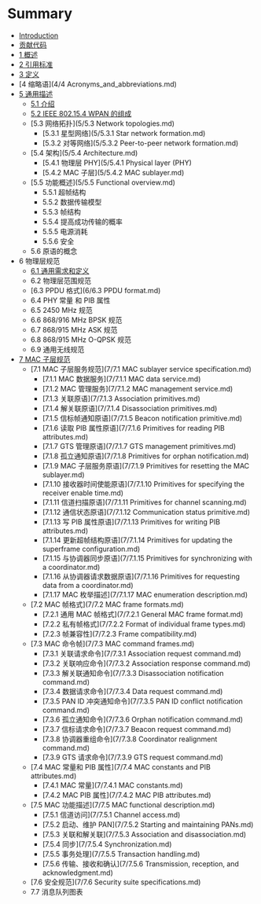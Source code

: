 # Summary

* [Introduction](README.md)
* [贡献代码](contribution.md)
* [1 概述](1/1.Overview.md)
* [2 引用标准](2/2.Normative_references.md)
* [3 定义](3/3.Definitions.md)
* [4 缩略语](4/4 Acronyms_and_abbreviations.md)
* [5 通用描述](5/5.General_description.md)
   * [5.1 介绍](5/5.1.Introduction.md)
   * [5.2  IEEE 802.15.4 WPAN 的组成](5/5.2.omponents_of_the_IEEE_802.15.4_WPAN.md)
   * [5.3 网络拓扑](5/5.3 Network topologies.md)
       * [5.3.1 星型网络](5/5.3.1 Star network formation.md)
       * [5.3.2 对等网络](5/5.3.2 Peer-to-peer network formation.md)
   * [5.4 架构](5/5.4 Architecture.md)
       * [5.4.1 物理层 PHY](5/5.4.1 Physical layer (PHY)
       * [5.4.2 MAC 子层](5/5.4.2 MAC sublayer.md)
   * [5.5 功能概述](5/5.5 Functional overview.md)
       * 5.5.1 超帧结构
       * 5.5.2 数据传输模型
       * 5.5.3 帧结构
       * 5.5.4 提高成功传输的概率
       * 5.5.5 电源消耗
       * 5.5.6 安全
   * 5.6 原语的概念
* 6 物理层规范
   * [6.1 通用需求和定义](6/6.1.General_requirements_and_definitions.md)
   * 6.2 物理层范围规范
   * [6.3 PPDU 格式](6/6.3 PPDU format.md)
   * 6.4 PHY 常量 和 PIB 属性
   * 6.5 2450 MHz 规范
   * 6.6 868/916 MHz BPSK 规范
   * 6.7 868/915 MHz ASK 规范
   * 6.8 868/915 MHz O-QPSK 规范
   * 6.9 通用无线规范
* [7 MAC 子层规范](7/7.MAC_sublayer_specification.md)
   * [7.1 MAC 子层服务规范](7/7.1 MAC sublayer service specification.md)
       * [7.1.1 MAC 数据服务](7/7.1.1 MAC data service.md)
       * [7.1.2 MAC 管理服务](7/7.1.2 MAC management service.md)
       * [7.1.3 关联原语](7/7.1.3 Association primitives.md)
       * [7.1.4 解关联原语](7/7.1.4 Disassociation primitives.md)
       * [7.1.5 信标帧通知原语](7/7.1.5 Beacon notification primitive.md)
       * [7.1.6 读取 PIB 属性原语](7/7.1.6 Primitives for reading PIB attributes.md)
       * [7.1.7 GTS  管理原语](7/7.1.7 GTS management primitives.md)
       * [7.1.8 孤立通知原语](7/7.1.8 Primitives for orphan notification.md)
       * [7.1.9 MAC 子层服务原语](7/7.1.9 Primitives for resetting the MAC sublayer.md)
       * [7.1.10 接收器时间使能原语](7/7.1.10 Primitives for specifying the receiver enable time.md)
       * [7.1.11 信道扫描原语](7/7.1.11 Primitives for channel scanning.md)
       * [7.1.12 通信状态原语](7/7.1.12 Communication status primitive.md)
       * [7.1.13 写 PIB 属性原语](7/7.1.13 Primitives for writing PIB attributes.md)
       * [7.1.14 更新超帧结构原语](7/7.1.14 Primitives for updating the superframe configuration.md)
       * [7.1.15 与协调器同步原语](7/7.1.15 Primitives for synchronizing with a coordinator.md)
       * [7.1.16 从协调器请求数据原语](7/7.1.16 Primitives for requesting data from a coordinator.md)
       * [7.1.17 MAC 枚举描述](7/7.1.17 MAC enumeration description.md)
   * [7.2 MAC 帧格式](7/7.2 MAC frame formats.md)
       * [7.2.1 通用 MAC 帧格式](7/7.2.1 General MAC frame format.md)
       * [7.2.2 私有帧格式](7/7.2.2 Format of individual frame types.md)
       * [7.2.3 帧兼容性](7/7.2.3 Frame compatibility.md)
   * [7.3 MAC 命令帧](7/7.3 MAC command frames.md)
       * [7.3.1 关联请求命令](7/7.3.1 Association request command.md)
       * [7.3.2 关联响应命令](7/7.3.2 Association response command.md)
       * [7.3.3 解关联通知命令](7/7.3.3 Disassociation notification command.md)
       * [7.3.4 数据请求命令](7/7.3.4 Data request command.md)
       * [7.3.5 PAN ID 冲突通知命令](7/7.3.5 PAN ID conflict notification command.md)
       * [7.3.6 孤立通知命令](7/7.3.6 Orphan notification command.md)
       * [7.3.7 信标请求命令](7/7.3.7 Beacon request command.md)
       * [7.3.8 协调器重组命令](7/7.3.8 Coordinator realignment command.md)
       * [7.3.9 GTS 请求命令](7/7.3.9 GTS request command.md)
   * [7.4 MAC 常量和 PIB 属性](7/7.4 MAC constants and PIB attributes.md)
       * [7.4.1 MAC 常量](7/7.4.1 MAC constants.md)
       * [7.4.2 MAC PIB 属性](7/7.4.2 MAC PIB attributes.md)
   * [7.5 MAC 功能描述](7/7.5 MAC functional description.md)
       * [7.5.1 信道访问](7/7.5.1 Channel access.md)
       * [7.5.2 启动、维护 PAN](7/7.5.2 Starting and maintaining PANs.md)
       * [7.5.3 关联和解关联](7/7.5.3 Association and disassociation.md)
       * [7.5.4 同步](7/7.5.4 Synchronization.md)
       * [7.5.5 事务处理](7/7.5.5 Transaction handling.md)
       * [7.5.6 传输、接收和确认](7/7.5.6 Transmission, reception, and acknowledgment.md)
   * [7.6 安全规范](7/7.6 Security suite specifications.md)
   * 7.7 消息队列图表

